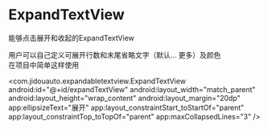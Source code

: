 # ExpandTextView
能够点击展开和收起的ExpandTextView


用户可以自己定义可展开行数和末尾省略文字（默认... 更多）及颜色  
在项目中简单这样使用

  <com.jidouauto.expandabletextview.ExpandTextView
        android:id="@+id/expandTextView"
        android:layout_width="match_parent"
        android:layout_height="wrap_content"
        android:layout_margin="20dp"
        app:ellipsizeText="展开"
        app:layout_constraintStart_toStartOf="parent"
        app:layout_constraintTop_toTopOf="parent"
        app:maxCollapsedLines="3" />
        
        
 
